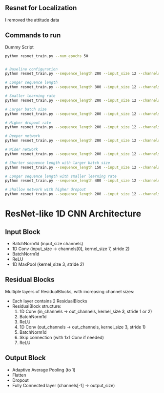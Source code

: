 ## Resnet for Localization

I removed the attitude data



## Commands to run


Dummy Script

```bash
python resnet_train.py --num_epochs 50
```


```bash

# Baseline configuration
python resnet_train.py --sequence_length 200 --input_size 12 --channels 64 128 256 --output_size 3 --learning_rate 0.001 --batch_size 32 --num_epochs 100 --dropout_rate 0.3

# Longer sequence length
python resnet_train.py --sequence_length 300 --input_size 12 --channels 64 128 256 --output_size 3 --learning_rate 0.001 --batch_size 32 --num_epochs 100 --dropout_rate 0.3

# Smaller learning rate
python resnet_train.py --sequence_length 200 --input_size 12 --channels 64 128 256 --output_size 3 --learning_rate 0.0005 --batch_size 32 --num_epochs 150 --dropout_rate 0.3

# Larger batch size
python resnet_train.py --sequence_length 200 --input_size 12 --channels 64 128 256 --output_size 3 --learning_rate 0.001 --batch_size 64 --num_epochs 100 --dropout_rate 0.3

# Higher dropout rate
python resnet_train.py --sequence_length 200 --input_size 12 --channels 64 128 256 --output_size 3 --learning_rate 0.001 --batch_size 32 --num_epochs 100 --dropout_rate 0.5

# Deeper network
python resnet_train.py --sequence_length 200 --input_size 12 --channels 64 128 256 512 --output_size 3 --learning_rate 0.001 --batch_size 32 --num_epochs 120 --dropout_rate 0.3

# Wider network
python resnet_train.py --sequence_length 200 --input_size 12 --channels 128 256 512 --output_size 3 --learning_rate 0.001 --batch_size 32 --num_epochs 100 --dropout_rate 0.3

# Shorter sequence length with larger batch size
python resnet_train.py --sequence_length 150 --input_size 12 --channels 64 128 256 --output_size 3 --learning_rate 0.001 --batch_size 128 --num_epochs 100 --dropout_rate 0.3

# Longer sequence length with smaller learning rate
python resnet_train.py --sequence_length 400 --input_size 12 --channels 64 128 256 --output_size 3 --learning_rate 0.0002 --batch_size 32 --num_epochs 200 --dropout_rate 0.3

# Shallow network with higher dropout
python resnet_train.py --sequence_length 200 --input_size 12 --channels 128 256 --output_size 3 --learning_rate 0.001 --batch_size 32 --num_epochs 150 --dropout_rate 0.6
```


# ResNet-like 1D CNN Architecture

## Input Block

- BatchNorm1d (input_size channels)
- 1D Conv (input_size -> channels[0], kernel_size 7, stride 2)
- BatchNorm1d
- ReLU
- 1D MaxPool (kernel_size 3, stride 2)

## Residual Blocks

Multiple layers of ResidualBlocks, with increasing channel sizes:

- Each layer contains 2 ResidualBlocks
- ResidualBlock structure:
  1. 1D Conv (in_channels -> out_channels, kernel_size 3, stride 1 or 2)
  2. BatchNorm1d
  3. ReLU
  4. 1D Conv (out_channels -> out_channels, kernel_size 3, stride 1)
  5. BatchNorm1d
  6. Skip connection (with 1x1 Conv if needed)
  7. ReLU

## Output Block

- Adaptive Average Pooling (to 1)
- Flatten
- Dropout
- Fully Connected layer (channels[-1] -> output_size)